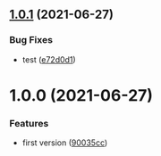 ## [1.0.1](https://github.com/NaturalCycles/sqlite-lib/compare/v1.0.0...v1.0.1) (2021-06-27)


### Bug Fixes

* test ([e72d0d1](https://github.com/NaturalCycles/sqlite-lib/commit/e72d0d10fc5c632f7307b6eef25b339b2d20c162))

# 1.0.0 (2021-06-27)


### Features

* first version ([90035cc](https://github.com/NaturalCycles/sqlite-lib/commit/90035cce71bfc2bdd00f2f88982771c7dd597f54))
